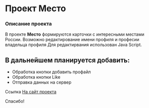 # Проект Место

### Описание проекта

В проекте **Место** формируются карточки с интересными местами России. 
Возможно редактирование имени профиля и професии владельца профиля
Для редактирвания использован Java Script.

## В дальнейшем планируется добавить:
 * Обработка кнопки добавить профайл
 * Обработка кнопки Like
 * Отправка данных на сервер

Ссылка [На сайт проекта](https://oleshchen.github.io/mesto/)

Спасибо!
